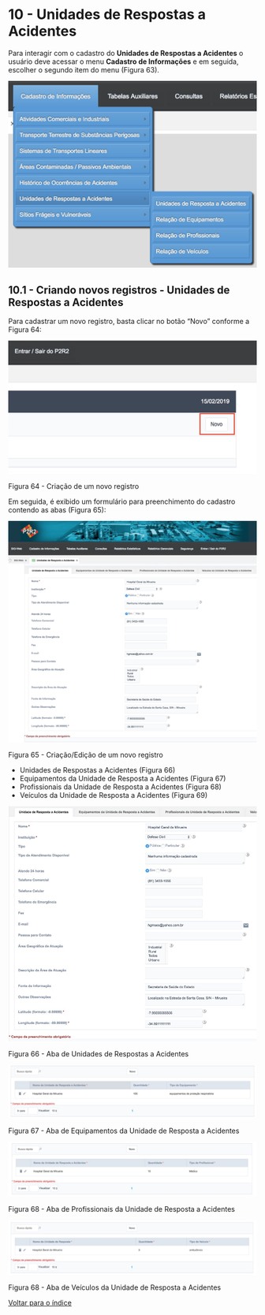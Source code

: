 # 10 - Unidades de Respostas a Acidentes


Para interagir com o cadastro do **Unidades de Respostas a Acidentes** o usuário deve acessar o menu **Cadastro de Informações** e em seguida, escolher o segundo item do menu (Figura 63).

![image](../img/10/63.png)


## 10.1 - Criando novos registros - Unidades de Respostas a Acidentes


Para cadastrar um novo registro, basta clicar no botão “Novo” conforme a Figura 64:

![image](../img/10/64.jpg)

Figura 64 - Criação de um novo registro


Em seguida, é exibido um formulário para preenchimento do cadastro contendo as abas (Figura 65):

![image](../img/10/65.jpg)

Figura 65 - Criação/Edição de um novo registro

- Unidades de Respostas a Acidentes (Figura 66)
- Equipamentos da Unidade de Resposta a Acidentes (Figura 67)
- Profissionais da Unidade de Resposta a Acidentes  (Figura 68)
- Veículos da Unidade de Resposta a Acidentes (Figura 69)


![image](../img/10/66.jpg)

Figura 66 - Aba de Unidades de Respostas a Acidentes

![image](../img/10/67.jpg)

Figura 67 - Aba de Equipamentos da Unidade de Resposta a Acidentes 

![image](../img/10/68.jpg)

Figura 68 - Aba de Profissionais da Unidade de Resposta a Acidentes

![image](../img/10/69.jpg)

Figura 68 - Aba de Veículos da Unidade de Resposta a Acidentes



[Voltar para o índice][1]

[1]:https://github.com/marcellobenigno/p2r2-doc
